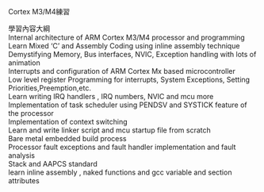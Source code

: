 Cortex M3/M4練習

學習內容大綱  
Internal architecture of ARM Cortex M3/M4 processor and programming  
Learn Mixed ‘C’ and Assembly Coding using inline assembly technique  
Demystifying Memory, Bus interfaces, NVIC, Exception handling with lots of animation  
Interrupts and configuration of ARM Cortex Mx based microcontroller  
Low level register Programming for interrupts, System Exceptions, Setting Priorities,Preemption,etc.  
Learn writing IRQ handlers , IRQ numbers, NVIC and mcu more  
Implementation of task scheduler using PENDSV and SYSTICK feature of the processor  
Implementation of context switching  
Learn and write linker script and mcu startup file from scratch  
Bare metal embedded build process  
Processor fault exceptions and fault handler implementation and fault analysis  
Stack and AAPCS standard  
learn inline assembly , naked functions and gcc variable and section attributes
